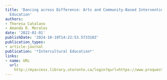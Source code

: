```yaml
---
title: 'Dancing across Difference: Arts and Community-Based Interventions as Intercultural
  Education'
authors:
- Theresa Catalano
- Amanda R. Morales
date: '2022-01-01'
publishDate: '2024-10-10T14:22:53.573310Z'
publication_types:
- article-journal
publication: '*Intercultural Education*'
links:
- name: URL
  url: 
    http://myaccess.library.utoronto.ca/login?qurl=https://www.proquest.com/docview/2661203631?accountid=14771&bdid=38382&_bd=UQLQx952LV3ncEh62LniycJGG6Q%3D
---
```

